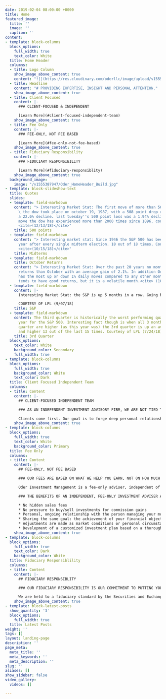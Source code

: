 ```yaml
---
date: 2019-02-04 08:00:00 +0000
title: Home
featured_image:
  title: ''
  image: ''
  caption: ''
content:
- template: block-columns
  block_options:
    full_width: true
    text_color: White
  title: Home Header
  columns:
  - title: Logo Column
    show_image_above_content: true
    content: "![](https://res.cloudinary.com/oderllc/image/upload/v1555433520/oderllc_logo.svg)"
  - title: Headline
    content: "# PROVIDING EXPERTISE, INSIGHT AND PERSONAL ATTENTION."
    show_image_above_content: true
  - title: Client Focused
    content: |-
      ### CLIENT-FOCUSED & INDEPENDENT

      [Learn More](#client-focused-independent-team)
    show_image_above_content: true
  - title: Fee Only
    content: |-
      ### FEE-ONLY, NOT FEE BASED

      [Learn More](#fee-only-not-fee-based)
    show_image_above_content: true
  - title: Fiduciary Responsibility
    content: |-
      ### FIDUCIARY RESPONSIBILITY

      [Learn More](#fiduciary-responsiblity)
    show_image_above_content: true
  background_image:
    image: "/v1555387947/Oder_HomeHeader_Build.jpg"
- template: block-slideshow-text
  title: Quotes
  slides:
  - template: field-markdown
    content: "> Interesting Market Stat: The first move of more than 500 points for
      \ the dow took place on october 19, 1987, with a 508 point drop representing
      a 22.6% decline. last tuesday''s 500 point loss was a 1.94% decline, a percentage
      move the dow has experienced more than 2000 times since 1896. courtesy of LPL
      <cite>(12/13/18)</cite>"
    title: 500 points
  - template: field-markdown
    content: "> Interesting market stat: Since 1946 the S&P 500 has been higher one
      year after every single midterm election. 18 out of 18 times. Courtesy of LPL
      <cite>(10/15/18)</cite>"
    title: Midterms
  - template: field-markdown
    title: October Returns
    content: "> Interesting Market Stat: Over the past 20 years no month has stronger
      returns than October with an average gain of 2.1%. In addition October also
      has the most up or down 1% daily moves compared to any other month. October
      tends to have good returns, but it is a volatile month.<cite> (10/4/18)</cite>"
  - template: field-markdown
    content: |-
      Interesting Market Stat: the S&P is up 5 months in a row. Going back to 1950 that has happened 25 times. A year later it has been higher 24 times. The one time it was down was 1972-1973 when it fell 0.7% one year later.

      COURTESY OF LPL (9/07/18)
    title: S&P
  - template: field-markdown
    content: The third quarter is historically the worst performing quarter of the
      year for the S&P 500. Interesting fact though is when all 3 months in the 2nd
      quarter are higher (as this year was) the 3rd quarter is up an average of 4.4%
      and higher 13 out of the last 15 times. Courtesy of LPL (7/24/18)
    title: 3rd Quarter
  block_options:
    text_color: White
    background_color: Secondary
    full_width: true
- template: block-columns
  block_options:
    full_width: true
    background_color: White
    text_color: Dark
  title: Client Focused Independent Team
  columns:
  - title: Content
    content: |-
      ## CLIENT-FOCUSED INDEPENDENT TEAM

      ### AS AN INDEPENDENT INVESTMENT ADVISORY FIRM, WE ARE NOT TIED TO ANY TYPE OF INVESTMENT PRODUCT AND HAVE THE FREEDOM TO CHOOSE FROM A WIDE RANGE OF INVESTMENT OPTIONS TO HELP SIMPLIFY OUR CLIENT’S FINANCIAL LIVES.

      Clients come first. Our goal is to forge deep personal relationships with our clients to best understand their financial needs. We offer a simple and transparent fee structure, create personalized investment plans and don’t use “model portfolios”. Every family has a unique financial situation, so they deserve a plan designed specifically for them.
    show_image_above_content: true
- template: block-columns
  block_options:
    full_width: true
    text_color: White
    background_color: Primary
  title: Fee Only
  columns:
  - title: Content
    content: |-
      ## FEE-ONLY, NOT FEE BASED

      ### OUR FEES ARE BASED ON WHAT WE HELP YOU EARN, NOT ON HOW MUCH OR WHAT PRODUCTS WE CAN SELL YOU.

      Oder Investment Management is a fee-only adviser, independent of Wall Street influences. We are not paid commissions and we don’t have to trade your account to generate income. Since our fees are based on a percentage of assets under management, we’re clearly aligned with your interests. We are compensated more when your portfolio grows and you achieve your financial objectives.

      ### THE BENEFITS OF AN INDEPENDENT, FEE-ONLY INVESTMENT ADVISER ARE CLEAR:

      * No hidden sales fees
      * No pressure to buy/sell investments for commission gains
      * Personal, ongoing relationship with the person managing your money
      * Sharing the same goal: the achievement of your financial objectives
      * Adjustments are made as market conditions or personal circumstances warrant
      * Development of a customized investment plan based on a thorough needs assessment and then tailored to your risk tolerance, current needs and long-term financial goals
    show_image_above_content: true
- template: block-columns
  block_options:
    full_width: true
    text_color: Dark
    background_color: White
  title: Fiduciary Responsiblility
  columns:
  - title: Content
    content: |-
      ## FIDUCIARY RESPONSIBLITY

      ### OUR FIDUCIARY RESPONSIBILITY IS OUR COMMITMENT TO PUTTING YOUR NEEDS ABOVE ALL ELSE.

      We are held to a fiduciary standard by the Securities and Exchange Commission to always work in the best interest of our clients and to avoid conflicts of interests. One would think this would be the industry standard, but it is not. There is a “suitability standard” in place for some advisers where they only must have adequate reason to believe a recommendation fits for a client’s financial situation. An adviser held to this standard can steer you into products that pay him or her a commission if it’s considered suitable for you. At Oder Investment Management we provide independent investment advice to our clients and are compensated on a fee only basis and not on a commission basis.
    show_image_above_content: true
- template: block-latest-posts
  show_quantity: '3'
  block_options:
    full_width: true
  title: Latest Posts
weight: ''
tags: []
layout: landing-page
description: ''
page_meta:
  meta_title: ''
  meta_keywords: ''
  meta_description: ''
slug: ''
aliases: []
show_sidebar: false
video_gallery:
  videos: []

---
```


